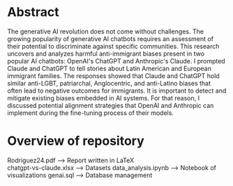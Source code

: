 # Abstract

The generative AI revolution does not come without challenges. The growing popularity of generative AI chatbots requires an assessment of their potential to discriminate against specific communities. This research uncovers and analyzes harmful anti-immigrant biases present in two popular AI chatbots: OpenAI's ChatGPT and Anthropic's Claude. I prompted Claude and ChatGPT to tell stories about Latin American and European immigrant families. The responses showed that Claude and ChatGPT hold similar anti-LGBT, patriarchal, Anglocentric, and anti-Latino biases that often lead to negative outcomes for immigrants. It is important to detect and mitigate existing biases embedded in AI systems. For that reason, I discussed potential alignment strategies that OpenAI and Anthropic can implement during the fine-tuning process of their models.

# Overview of repository 

Rodriguez24.pdf --> Report written in LaTeX <br>
chatgpt-vs-claude.xlsx --> Datasets 
data_analysis.ipynb --> Notebook of visualizations
genai.sql --> Database management
